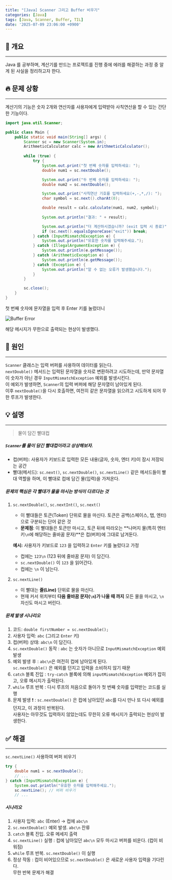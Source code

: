 ```yaml
---
title: "[Java] Scanner 그리고 Buffer 비우기"
categories: [Java]
tags: [Java, Scanner, Buffer, TIL]
date: '2025-07-09 23:06:00 +0900'
---
```


## 📝 개요

---

Java 를 공부하며, 계산기를 만드는 프로젝트를 진행 중에 에러를 해결하는 과정 중 알게 된 사실을 정리하고자 한다.

## 🔥 문제 상황

---

계산기의 기능은 숫자 2개와 연산자를 사용자에게 입력받아 사칙연산을 할 수 있는 간단한 기능이다.

```java
import java.util.Scanner;

public class Main {
    public static void main(String[] args) {
        Scanner sc = new Scanner(System.in);
        ArithmeticCalculator calc = new ArithmeticCalculator();
        
        while (true) {
            try {
                System.out.print("첫 번째 숫자를 입력하세요: ");
                double num1 = sc.nextDouble();

                System.out.print("두 번째 숫자를 입력하세요: ");
                double num2 = sc.nextDouble();

                System.out.print("사칙연산 기호를 입력하세요(+,-,*,/): ");
                char symbol = sc.next().charAt(0);

                double result = calc.calculate(num1, num2, symbol);
            
                System.out.println("결과: " + result);

                System.out.println("더 계산하시겠습니까? (exit 입력 시 종료)");
                if (sc.next().equalsIgnoreCase("exit")) break;
            } catch (InputMismatchException e) {
                System.out.println("유효한 숫자를 입력해주세요.");
            } catch (IllegalArgumentException e) {
                System.out.println(e.getMessage());
            } catch (ArithmeticException e) {
                System.out.println(e.getMessage());
            } catch (Exception e) {
                System.out.println("알 수 없는 오류가 발생했습니다.");
            }
        }

        sc.close();
    }
}
```

첫 번째 숫자에 문자열을 입력 후 Enter 키를 눌렀더니

![Buffer Error](https://img1.daumcdn.net/thumb/R1280x0/?scode=mtistory2&fname=https%3A%2F%2Fblog.kakaocdn.net%2Fdna%2FX4ori%2FbtsPbXGmaUO%2FAAAAAAAAAAAAAAAAAAAAAEkVbq3xOExGqIrZY1V9YZXhMJbGGQJ1p7omv2W4Oyvz%2Fimg.png%3Fcredential%3DyqXZFxpELC7KVnFOS48ylbz2pIh7yKj8%26expires%3D1753973999%26allow_ip%3D%26allow_referer%3D%26signature%3Dul%252BmDmTIx6P4ldHaGl6%252BVj1XvCw%253D)

해당 메시지가 무한으로 출력되는 현상이 발생했다.

## 👀 원인

---

`Scanner` 클래스는 입력 버퍼를 사용하여 데이터를 읽는다.
<br>
`nextDouble()` 메서드는 입력된 문자열을 숫자로 변환하려고 시도하는데, 만약 문자열이 숫자가 아닌 경우 `InputMismatchException` 예외를 발생시킨다.
<br>
이 예외가 발생하면, `Scanner`의 입력 버퍼에 해당 문자열이 남아있게 된다.
<br>
이후 `nextDouble()`을 다시 호출하면, 여전히 같은 문자열을 읽으려고 시도하게 되어 무한 루프가 발생한다.

## 💡 설명

---

> 물이 담긴 빨대컵

##### `Scanner`를 **물이 담긴 빨대컵**이라고 상상해보자.

- 컵(버퍼): 사용자가 키보드로 입력한 모든 내용(글자, 숫자, 엔터 키)이 잠시 저장되는 공간
- 빨대(메서드): `sc.next()`, `sc.nextDouble()`, `sc.nextLine()` 같은 메서드들이 빨대 역할을 하며, 이 빨대로 컵에 담긴 물(입력)을 가져온다.

##### 문제의 핵심은 각 빨대가 물을 마시는 방식이 다르다는 것

1. `sc.nextDouble()`, `sc.nextInt()`, `sc.next()`
   - 이 빨대들은 토큰(Token) 단위로 물을 마신다. 토큰은 공백(스페이스, 탭, 엔터)으로 구분되는 단어 같은 것
   - **문제점**: 이 빨대들은 토큰만 마시고, 토큰 뒤에 따라오는 **나머지 물(특히 엔터 키`\n`에 해당하는 줄바꿈 문자)**은 컵(버퍼)에 그대로 남겨둔다.

   **예시:** 사용자가 키보드로 `123` 을 입력하고 `Enter` 키를 눌렀다고 가정

   - 컵에는 `123\n` (123 뒤에 줄바꿈 문자) 이 담긴다.
   - `sc.nextDouble()` 이 `123` 을 읽어간다.
   - 컵에는 `\n` 이 남는다.

2. `sc.nextLine()`
   - 이 빨대는 **줄(Line)** 단위로 물을 마신다.
   - 현재 커서 위치부터 **다음 줄바꿈 문자(`\n`)가 나올 때 까지** 모든 물을 마시고, `\n` 자신도 마시고 버린다.

##### 문제 발생 시나리오

1. 코드: `double firstNumber = sc.nextDouble();`
2. 사용자 입력: `abc` (그리고 `Enter` 키)
3. 컵(버퍼) 상태: `abc\n` 이 담긴다.
4. `sc.nextDouble()` 동작
   : `abc` 는 숫자가 아니므로 `InputMismatchException` 예외 발생
5. 예외 발생 후
   : `abc\n`은 여전히 컵에 남아있게 된다.  
   `sc.nextDouble()` 은 예외를 던지고 입력을 소비하지 않기 때문
6. `catch` 블록 진입
   : `try-catch` 블록에 의해 `inputMismatchException` 예외가 잡히고, 오류 메시지가 출력된다.
7. `while` 루프 반복
   : 다시 루프의 처음으로 돌아가 첫 번째 숫자를 입력받는 코드를 실행
8. 문제 발생 ❗️
   : `sc.nextDouble()` 은 컵에 남아있던 `abc`를 다시 만나 또 다시 예외를 던지고, 이 과정이 반복된다.  
   사용자는 아무것도 입력하지 않았는데도 무한히 오류 메시지가 출력되는 현상이 발생한다.

## ✅ 해결

---

`sc.nextLine()` 사용하여 버퍼 비우기

```java
try {
    double num1 = sc.nextDouble();
    // ...
} catch (InputMismatchException e) {
    System.out.println("유효한 숫자를 입력해주세요.");
    sc.nextLine(); // 버퍼 비우기
    // ...
```

##### 시나리오

1. 사용자 입력: `abc` (Enter) -> 컵에 `abc\n`
2. `sc.nextDouble()` 예외 발생. `abc\n` 잔류
3. `catch` 블록 진입. 오류 메세지 출력
4. `sc.nextLine()` 실행
   : 컵에 남아있던 `abc\n` 모두 마시고 버퍼를 비운다. (컵이 비워짐)
5. `while` 루프 반복. `sc.nextDouble()` 이 실행
6. 정상 작동
   : 컵이 비어있으므로 `sc.nextDouble()` 은 새로운 사용자 입력을 기다린다.  
   무한 반복 문제가 해결

